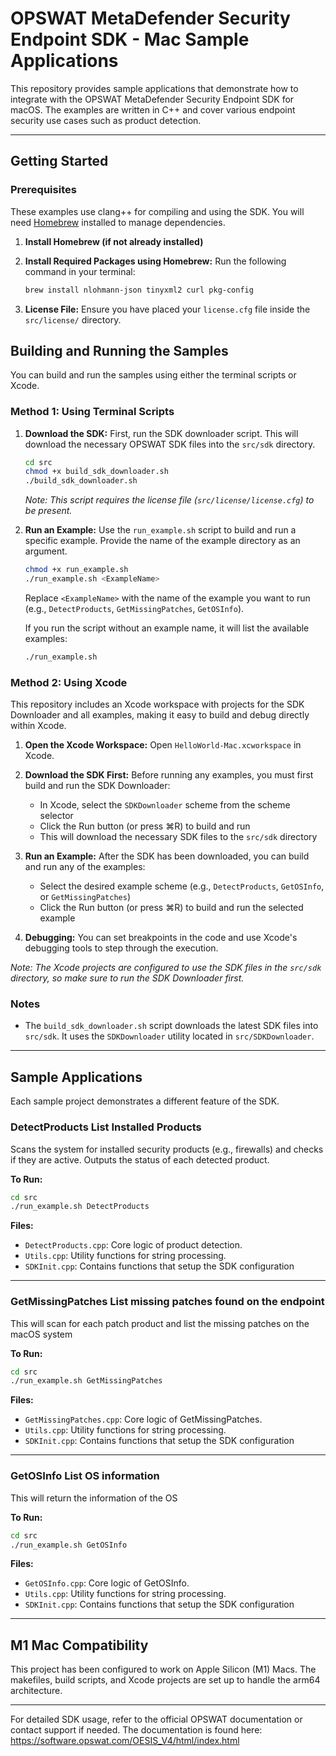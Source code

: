 # OPSWAT MetaDefender Security Endpoint SDK - Mac Sample Applications

This repository provides sample applications that demonstrate how to integrate with the OPSWAT MetaDefender Security Endpoint SDK for macOS. The examples are written in C++ and cover various endpoint security use cases such as product detection.

---

## Getting Started

### Prerequisites
These examples use clang++ for compiling and using the SDK. You will need [Homebrew](https://brew.sh/) installed to manage dependencies.

1.  **Install Homebrew (if not already installed)**

2.  **Install Required Packages using Homebrew:**
    Run the following command in your terminal:
    ```bash
    brew install nlohmann-json tinyxml2 curl pkg-config
    ```

3.  **License File:**
    Ensure you have placed your `license.cfg` file inside the `src/license/` directory.

## Building and Running the Samples

You can build and run the samples using either the terminal scripts or Xcode.

### Method 1: Using Terminal Scripts

1.  **Download the SDK:**
    First, run the SDK downloader script. This will download the necessary OPSWAT SDK files into the `src/sdk` directory.
    ```bash
    cd src
    chmod +x build_sdk_downloader.sh
    ./build_sdk_downloader.sh
    ```
    *Note: This script requires the license file (`src/license/license.cfg`) to be present.* 

2.  **Run an Example:**
    Use the `run_example.sh` script to build and run a specific example. Provide the name of the example directory as an argument.
    ```bash
    chmod +x run_example.sh
    ./run_example.sh <ExampleName>
    ```
    Replace `<ExampleName>` with the name of the example you want to run (e.g., `DetectProducts`, `GetMissingPatches`, `GetOSInfo`).

    If you run the script without an example name, it will list the available examples:
    ```bash
    ./run_example.sh 
    ```

### Method 2: Using Xcode

This repository includes an Xcode workspace with projects for the SDK Downloader and all examples, making it easy to build and debug directly within Xcode.

1.  **Open the Xcode Workspace:**
    Open `HelloWorld-Mac.xcworkspace` in Xcode.

2.  **Download the SDK First:**
    Before running any examples, you must first build and run the SDK Downloader:
    - In Xcode, select the `SDKDownloader` scheme from the scheme selector
    - Click the Run button (or press ⌘R) to build and run
    - This will download the necessary SDK files to the `src/sdk` directory

3.  **Run an Example:**
    After the SDK has been downloaded, you can build and run any of the examples:
    - Select the desired example scheme (e.g., `DetectProducts`, `GetOSInfo`, or `GetMissingPatches`)
    - Click the Run button (or press ⌘R) to build and run the selected example

4.  **Debugging:**
    You can set breakpoints in the code and use Xcode's debugging tools to step through the execution.

*Note: The Xcode projects are configured to use the SDK files in the `src/sdk` directory, so make sure to run the SDK Downloader first.*

### Notes
- The `build_sdk_downloader.sh` script downloads the latest SDK files into `src/sdk`. It uses the `SDKDownloader` utility located in `src/SDKDownloader`.
---

## Sample Applications
Each sample project demonstrates a different feature of the SDK.

### DetectProducts List Installed Products
Scans the system for installed security products (e.g., firewalls) and checks if they are active. Outputs the status of each detected product.

**To Run:**
```bash
cd src
./run_example.sh DetectProducts
```

**Files:**
- `DetectProducts.cpp`: Core logic of product detection.
- `Utils.cpp`: Utility functions for string processing.
- `SDKInit.cpp`: Contains functions that setup the SDK configuration

---

### GetMissingPatches List missing patches found on the endpoint
This will scan for each patch product and list the missing patches on the macOS system

**To Run:**
```bash
cd src
./run_example.sh GetMissingPatches
```

**Files:**
- `GetMissingPatches.cpp`: Core logic of GetMissingPatches.
- `Utils.cpp`: Utility functions for string processing.
- `SDKInit.cpp`: Contains functions that setup the SDK configuration

---

### GetOSInfo List OS information
This will return the information of the OS

**To Run:**
```bash
cd src
./run_example.sh GetOSInfo
```

**Files:**
- `GetOSInfo.cpp`: Core logic of GetOSInfo.
- `Utils.cpp`: Utility functions for string processing.
- `SDKInit.cpp`: Contains functions that setup the SDK configuration

---

## M1 Mac Compatibility
This project has been configured to work on Apple Silicon (M1) Macs. The makefiles, build scripts, and Xcode projects are set up to handle the arm64 architecture.

---

For detailed SDK usage, refer to the official OPSWAT documentation or contact support if needed. The documentation is found here: https://software.opswat.com/OESIS_V4/html/index.html 